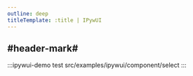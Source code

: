 ```yaml
---
outline: deep
titleTemplate: :title | IPywUI
---
```


## #header-mark#
:::ipywui-demo test
src/examples/ipywui/component/select
:::
